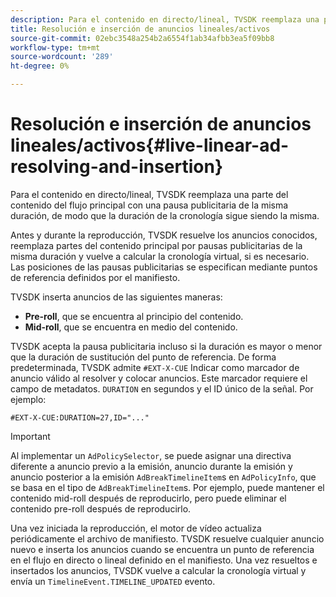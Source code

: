 ```yaml
---
description: Para el contenido en directo/lineal, TVSDK reemplaza una parte del contenido del flujo principal con una pausa publicitaria de la misma duración, de modo que la duración de la cronología sigue siendo la misma.
title: Resolución e inserción de anuncios lineales/activos
source-git-commit: 02ebc3548a254b2a6554f1ab34afbb3ea5f09bb8
workflow-type: tm+mt
source-wordcount: '289'
ht-degree: 0%

---
```


# Resolución e inserción de anuncios lineales/activos{#live-linear-ad-resolving-and-insertion}

Para el contenido en directo/lineal, TVSDK reemplaza una parte del contenido del flujo principal con una pausa publicitaria de la misma duración, de modo que la duración de la cronología sigue siendo la misma.

Antes y durante la reproducción, TVSDK resuelve los anuncios conocidos, reemplaza partes del contenido principal por pausas publicitarias de la misma duración y vuelve a calcular la cronología virtual, si es necesario. Las posiciones de las pausas publicitarias se especifican mediante puntos de referencia definidos por el manifiesto.

TVSDK inserta anuncios de las siguientes maneras:

* **Pre-roll**, que se encuentra al principio del contenido.
* **Mid-roll**, que se encuentra en medio del contenido.

TVSDK acepta la pausa publicitaria incluso si la duración es mayor o menor que la duración de sustitución del punto de referencia. De forma predeterminada, TVSDK admite `#EXT-X-CUE` Indicar como marcador de anuncio válido al resolver y colocar anuncios. Este marcador requiere el campo de metadatos. `DURATION` en segundos y el ID único de la señal. Por ejemplo:

```
#EXT-X-CUE:DURATION=27,ID="..."
```

>[!IMPORTANT]
>
>Al implementar un `AdPolicySelector`, se puede asignar una directiva diferente a anuncio previo a la emisión, anuncio durante la emisión y anuncio posterior a la emisión `AdBreakTimelineItem`s en `AdPolicyInfo`, que se basa en el tipo de `AdBreakTimelineItem`s. Por ejemplo, puede mantener el contenido mid-roll después de reproducirlo, pero puede eliminar el contenido pre-roll después de reproducirlo.

Una vez iniciada la reproducción, el motor de vídeo actualiza periódicamente el archivo de manifiesto. TVSDK resuelve cualquier anuncio nuevo e inserta los anuncios cuando se encuentra un punto de referencia en el flujo en directo o lineal definido en el manifiesto. Una vez resueltos e insertados los anuncios, TVSDK vuelve a calcular la cronología virtual y envía un `TimelineEvent.TIMELINE_UPDATED` evento.
